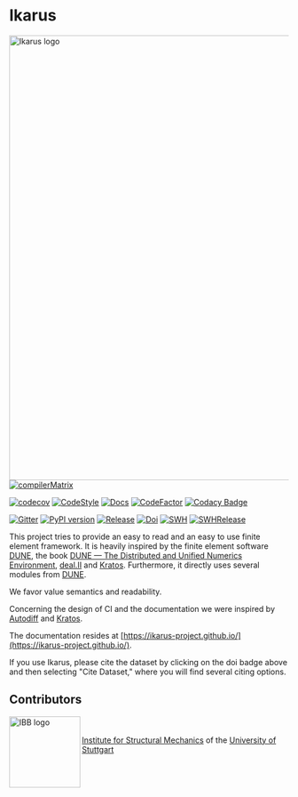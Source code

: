 # Ikarus

<!--
SPDX-FileCopyrightText: 2021-2025 The Ikarus Developers ikarus@ibb.uni-stuttgart.de
SPDX-License-Identifier: LGPL-3.0-or-later
-->

<img align="left" src="docs/website/auxiliaryImages/BigLogo.png" width="800" alt="Ikarus logo">  

<br/><br/>
[![compilerMatrix](http://github-actions.40ants.com/ikarus-project/ikarus/matrix.svg?only=Debian.Gcc-12-Debug,Debian.Gcc-12-Release,Debian.Clang-16-Debug,Debian.Clang-16-Release)](https://github.com/ikarus-project/ikarus)

[![codecov](https://codecov.io/gh/ikarus-project/ikarus/branch/main/graph/badge.svg?token=zJgggitPMc)](https://codecov.io/gh/ikarus-project/ikarus)
[![CodeStyle](https://github.com/ikarus-project/ikarus/actions/workflows/style.yml/badge.svg)](https://github.com/ikarus-project/ikarus/actions/workflows/style.yml)
[![Docs](https://github.com/ikarus-project/ikarus/actions/workflows/ghpages.yml/badge.svg)](https://github.com/ikarus-project/ikarus/actions/workflows/ghpages.yml)
[![CodeFactor](https://www.codefactor.io/repository/github/ikarus-project/ikarus/badge/main)](https://www.codefactor.io/repository/github/ikarus-project/ikarus/overview/main)
[![Codacy Badge](https://app.codacy.com/project/badge/Grade/5c588e67d1e541fc9be3c7377297aa8a)](https://app.codacy.com/gh/ikarus-project/ikarus/dashboard?utm_source=gh&utm_medium=referral&utm_content=&utm_campaign=Badge_grade)

[![Gitter](https://badges.gitter.im/ikarus-project/community.svg)](https://gitter.im/ikarus-project/community?utm_source=badge&utm_medium=badge&utm_campaign=pr-badge)
[![PyPI version](https://badge.fury.io/py/pyikarus.svg)](https://badge.fury.io/py/pyikarus)
[![Release](https://badgen.net/badge/Release/0.4.4/purple?icon=github)](https://github.com/ikarus-project/ikarus/releases)
[![Doi](https://img.shields.io/badge/DOI-10.18419%2Fdarus--3889-orange)](https://doi.org/10.18419/darus-3889)
[![SWH](https://archive.softwareheritage.org/badge/origin/https://github.com/ikarus-project/ikarus/)](https://archive.softwareheritage.org/browse/origin/?origin_url=https://github.com/ikarus-project/ikarus)
[![SWHRelease](https://archive.softwareheritage.org/badge/swh:1:rel:740930accfafedda16191ef29c9b7abd098efe6d/)](https://archive.softwareheritage.org/swh:1:rel:740930accfafedda16191ef29c9b7abd098efe6d;origin=https://github.com/ikarus-project/ikarus;visit=swh:1:snp:b4f08f128cb90cd10a37b8c657a7d01baef0ac24)

This project tries to provide an easy to read and an easy to use finite element framework.
It is heavily inspired by the finite element software [DUNE](https://dune-project.org/), the book
[DUNE — The Distributed and Unified Numerics Environment](https://www.springer.com/gp/book/9783030597016),
[deal.II](https://www.dealii.org/) and [Kratos](https://github.com/KratosMultiphysics/Kratos).
Furthermore, it directly uses several modules from [DUNE](https://dune-project.org/).

We favor value semantics and readability.

Concerning the design of CI and the documentation we were inspired by [Autodiff](https://autodiff.github.io/)  and [Kratos](https://github.com/KratosMultiphysics/Kratos).

The documentation resides at [https://ikarus-project.github.io/](https://ikarus-project.github.io/).

If you use Ikarus, please cite the dataset by clicking on the doi badge above and then selecting "Cite Dataset," where you will find
several citing options.

## Contributors

<img align="left" src="https://user-images.githubusercontent.com/10537464/205657284-f6ace981-42a8-49f1-9c66-4c464f15ce4a.png" width="128"
alt="IBB logo">
<p></br></br><a href="https://www.ibb.uni-stuttgart.de/">Institute for Structural Mechanics</a> of the
<a href="https://www.uni-stuttgart.de/">University of Stuttgart</a></p>
